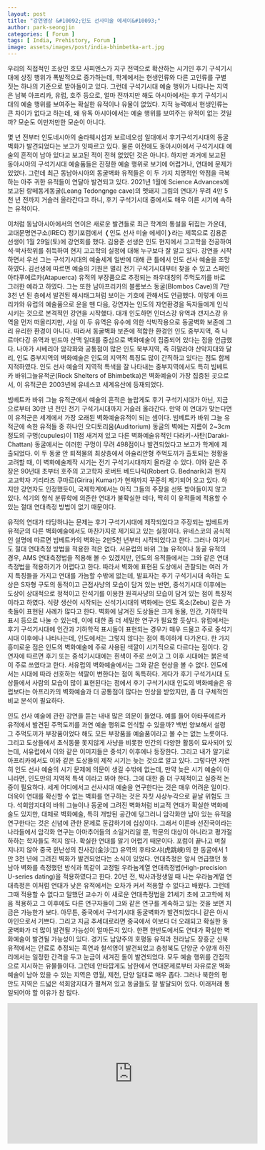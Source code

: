 ```yaml
---
layout: post
title: "강연영상 &#10092;인도 선사미술 에세이&#10093;"
author: park-seongjin
categories: [ Forum ]
tags: [ India, Prehistory, Forum ]
image: assets/images/post/india-bhimbetka-art.jpg
---
```


우리의 직접적인 조상인 호모 사피엔스가 지구 전역으로 확산하는 시기인 후기 구석기시대에 상징 행위가 폭발적으로 증가하는데, 학계에서는 현생인류와 다른 고인류를 구별 짓는 하나의 기준으로 받아들이고 있다. 그런데 구석기시대 예술 행위가 나타나는 지역은 남북 아프리카, 유럽, 호주 등으로, 얼마 전까지만 해도 아시아에서는 후기 구석기시대의 예술 행위를 보여주는 확실한 유적이나 유물이 없었다. 지적 능력에서 현생인류는 큰 차이가 없다고 하는데, 왜 유독 아시아에서는 예술 행위를 보여주는 유적이 없는 것일까? 모순도 이만저만한 모순이 아니다. 

몇 년 전부터 인도네시아의 술라웨시섬과 보르네오섬 일대에서 후기구석기시대의 동굴벽화가 발견되었다는 보고가 잇따르고 있다. 물론 이전에도 동아시아에서 구석기시대 예술의 흔적이 남아 있다고 보고된 적이 전혀 없었던 것은 아니다. 하지만 과거에 보고된 동아시아의 구석기시대 예술품들은 진정한 예술 행위로 보기에 어렵거나, 연대에 문제가 있었다. 그런데 최근 동남아시아의 동굴벽화 유적들은 이 두 가지 치명적인 약점을 극복하는 아주 귀한 유적들이 연달아 발견되고 있다. 2021년 1월에 Science Advances에 보고된 랑떼동게동굴(Leang Tedongnge cave)의 멧돼지 그림의 연대가 무려 4만 5천 년 전까지 거슬러 올라간다고 하니, 후기 구석기시대 중에서도 매우 이른 시기에 속하는 유적이다. 

이처럼 동남아시아에서의 연이은 새로운 발견들로 최근 학계의 통설을 뒤집는 가운데, 고대문명연구소(IREC) 정기포럼에서 &#10092;인도 선사 미술 에세이&#10093;라는 제목으로 김용준 선생이 1월 29일(토)에 강연회를 했다. 김용준 선생은 인도 현지에서 고고학을 전공하여 석·박사학위를 취득하여 현지 고고학의 실정에 대해 누구보다 잘 알고 있다. 강연을 시작하면서 우선 그는 구석기시대의 예술세계 일반에 대해 큰 틀에서 인도 선사 예술을 조망하였다. 김선생에 따르면 예술의 기원은 멀리 전기 구석기시대부터 찾을 수 있고 스페인 아타푸에르카(Atapuerca) 유적의 부장품으로 추정되는 좌우대칭의 주먹도끼를 바로 그러한 예라고 하였다. 그는 또한 남아프리카의 블롬보스 동굴(Blombos Cave)의 7만 3천 년 된 층에서 발견된 해시태그처럼 보이는 기호에 관해서도 언급했다. 이렇게 아프리카와 유럽의 예술품으로 운을 뗀 다음, 강연자는 인도의 자연환경을 독자들에게 인식시키는 것으로 본격적인 강연을 시작했다. 대개 인도하면 인더스강 유역과 갠지스강 유역을 먼저 떠올리지만, 사실 이 두 유역은 유수에 의한 삭박작용으로 동굴벽화 보존에 그리 유리한 환경이 아니다. 따라서 동굴벽화 보존에 적합한 환경인 인도 중부지역, 즉 나르마다강 유역과 빈드야 산맥 일대를 중심으로 벽화예술이 집중되어 있다는 점을 언급했다. 나아가 시베리아 암각화와 공통점이 많은 인도 북부지역, 즉 히말라야 산악지대와 달리, 인도 중부지역의 벽화예술은 인도의 지역적 특징도 많이 간직하고 있다는 점도 함께 지적하였다. 인도 선사 예술의 지역적 특색을 잘 나타내는 중부지역에서도 특히 빔베트카 바위그늘유적군(Rock Shelters of Bhimbetka)은 벽화예술이 가장 집중된 곳으로서, 이 유적군은 2003년에 유네스코 세계유산에 등재되었다. 

빔베트카 바위 그늘 유적군에서 예술의 흔적은 놀랍게도 후기 구석기시대가 아닌, 지금으로부터 30만 년 전인 전기 구석기시대까지 거슬러 올라간다. 만약 이 연대가 맞는다면 이 유적군은 세계에서 가장 오래된 벽화예술유적이 되는 셈이다. 빔베트카 바위 그늘 유적군에 속한 유적들 중 하나인 오디토리움(Auditorium) 동굴의 벽에는 지름이 2~3cm 정도의 구멍(cupules)이 11점 새겨져 있고 다른 벽화예술유적인 다라키-사탄(Daraki-Chattan) 동굴에서는 이러한 구멍이 무려 498점이나 발견되었다고 보고가 학계에 제출되었다. 이 두 동굴 안 퇴적물의 최상층에서 아슐리안형 주먹도끼가 출토되는 정황을 고려할 때, 이 벽화예술제작 시기는 전기 구석기시대까지 올라갈 수 있다. 이와 같은 주장은 90년대 초부터 호주의 고고학자 로버트 베드나릭(Robert G. Bednarik)과 현지 고고학자 기리라즈 쿠마르(Giriraj Kumar)가 현재까지 꾸준히 제기되어 오고 있다. 하지만 강연자도 인정했듯이, 국제학계에서는 아직 그들의 주장을 선뜻 받아들이지 않고 있다. 석기의 형식 분류학에 의존한 연대가 불확실한 데다, 딱히 이 유적들에 적용할 수 있는 절대 연대측정 방법이 없기 때문이다. 

유적의 연대가 타당하냐는 문제는 후기 구석기시대에 제작되었다고 주장되는 빔베트카 유적군의 다른 벽화예술에서도 마찬가지로 제기되고 있는 실정이다. 유네스코의 공식적인 설명에 따르면 빔베트카의 벽화는 2만5천 년부터 시작되었다고 한다. 그러나 여기서도 절대 연대측정 방법을 적용한 적은 없다. 서유럽의 바위 그늘 유적이나 동굴 유적의 경우, AMS 연대측정법을 적용해 볼 수 있겠지만, 인도의 유적들에서는 그와 같은 연대측정법을 적용하기가 어렵다고 한다. 따라서 벽화에 표현된 도상에서 관찰되는 여러 가지 특징들을 가지고 연대를 가늠할 수밖에 없는데, 발표자는 후기 구석기시대 속하는 도상은 S자형 구도의 동적이고 근접사냥의 모습이 담겨 있는 반면, 중석기시대 이후에는 도상이 상대적으로 정적이고 잔석기를 이용한 원격사냥의 모습이 담겨 있는 점이 특징적이라고 하였다. 식량 생산이 시작되는 신석기시대의 벽화에는 인도 혹소(Zebu) 같은 가축들이 표현된 사례가 많다고 한다. 벽화에 남겨진 도상들은 크게 동물, 인간, 기하학적 표시 등으로 나눌 수 있는데, 이에 대한 좀 더 세밀한 연구가 필요할 듯싶다. 유럽에서는 후기 구석기시대에 인간과 기하학적 표시들이 표현되는 경우가 매우 드물고 주로 중석기시대 이후에나 나타나는데, 인도에서는 그렇지 않다는 점이 특이하게 다가온다. 한 가지 흥미로운 점은 인도의 벽화예술에 주로 사용된 색깔이 시기적으로 다르다는 점이다. 강연자에 따르면 후기 또는 중석기시대에는 흰색이 주로 쓰이고 그 이후 시대에는 붉은색이 주로 쓰였다고 한다. 서유럽의 벽화예술에서는 그와 같은 현상을 볼 수 없다. 인도에서는 시대에 따라 선호하는 색깔이 변한다는 점이 독특하다. 게다가 후기 구석기시대 도상들에서 사람의 모습이 많이 표현된다는 점에서 후기 구석기시대 인도의 벽화예술은 유럽보다는 아프리카의 벽화예술과 더 공통점이 많다는 인상을 받았지만, 좀 더 구체적인 비교 분석이 필요하다.

인도 선사 예술에 관한 강연을 듣는 내내 많은 의문이 들었다. 예를 들어 아타푸에르카 유적에서 발견된 주먹도끼를 과연 예술 행위로 인식할 수 있을까? 백번 양보해서 설령 그 주먹도끼가 부장품이었다 해도 모든 부장품을 예술품이라고 볼 수는 없는 노릇이다. 그리고 도상들에서 초식동물 못지않게 사냥을 비롯한 인간의 다양한 활동이 묘사되어 있는데, 서유럽에서 이와 같은 이미지들은 중석기 이후에나 등장한다. 그리고 내가 알기로 아프리카에서도 이와 같은 도상들의 제작 시기는 늦는 것으로 알고 있다. 그렇다면 자연히 인도 선사 예술의 시기 문제에 의문이 생길 수밖에 없는데, 만약 늦은 시기 예술이 아니라면, 인도만의 지역적 특색 이라고 봐야 한다. 그에 대한 좀 더 구체적이고 실증적 논증이 필요하다. 세계 어디에서고 선사시대 예술을 연구한다는 것은 매우 어려운 일이다. 더욱이 연대를 확신할 수 없는 벽화를 연구하는 것은 자칫 사상누각으로 끝날 위험도 크다. 석회암지대의 바위 그늘이나 동굴에 그려진 벽화처럼 비교적 연대가 확실한 벽화예술도 있지만, 대체로 벽화예술, 특히 개방된 공간에 덩그러니 암각화만 남아 있는 유적을 연구한다는 것은 신념에 관한 문제로 둔갑하기에 십상이다. 그래서 이른바 선진국이라는 나라들에서 암각화 연구는 아마추어들의 소일거리일 뿐, 학문의 대상이 아니라고 평가절하하는 학자들도 적지 않다. 확실한 연대를 알기 어렵기 때문이다. 포럼이 끝나고 며칠 지나지 않아 중국 윈난성의 진사강(金沙江) 유역의 후탸오샤(虎跳峡)의 한 동굴에서 1만 3천 년에 그려진 벽화가 발견되었다는 소식이 있었다. 연대측정은 앞서 언급했던 동남아 벽화를 측정했던 방식과 똑같이 고정밀 우라늄계열 연대측정법(High-precision U-series dating)을 적용하였다고 한다. 20년 전, 박사과정생일 때 나는 우라늄계열 연대측정은 이처럼 연대가 낮은 유적에서는 오차가 커서 적용할 수 없다고 배웠다. 그런데 그때 적용할 수 없다고 말했던 교수가 이 새로운 연대측정법을 21세기 초에 고고학에 처음 적용하고 그 이후에도 다른 연구자들이 그와 같은 연구를 계속하고 있는 것을 보면 지금은 가능한가 보다. 아무튼, 중국에서 구석기시대 동굴벽화가 발견되었다니 같은 아시아인으로서 기쁘다. 그리고 지금 추세대로라면 중국에서 이보다 더 오래되고 확실한 동굴벽화가 더 많이 발견될 가능성이 얼마든지 있다. 한편 한반도에서도 연대가 확실한 벽화예술이 발견될 가능성이 있다. 경기도 남양주의 호평동 유적과 전라남도 장흥군 신북 유적에서는 안료로 추정되는 흑연과 철석영이 발견되었고 충청북도 단양군 수양개 하진리에서는 일정한 간격을 두고 눈금이 새겨진 돌이 발견되었다. 모두 예술 행위를 간접적으로 지시하는 유물들이다. 그런데 안타깝게도 남한에서 연대문제로부터 자유로운 벽화예술이 남아 있을 수 있는 지역은 영월, 제천, 단양 일대로 매우 좁다. 그러나 북한의 평안도 지역은 드넓은 석회암지대가 펼쳐져 있고 동굴들도 잘 발달되어 있다. 이래저래 통일되어야 할 이유가 참 많다.


<iframe width="560" height="315" src="https://www.youtube.com/embed/9K3fnrZj37Y" title="YouTube video player" frameborder="0" allow="accelerometer; autoplay; clipboard-write; encrypted-media; gyroscope; picture-in-picture" allowfullscreen></iframe>
